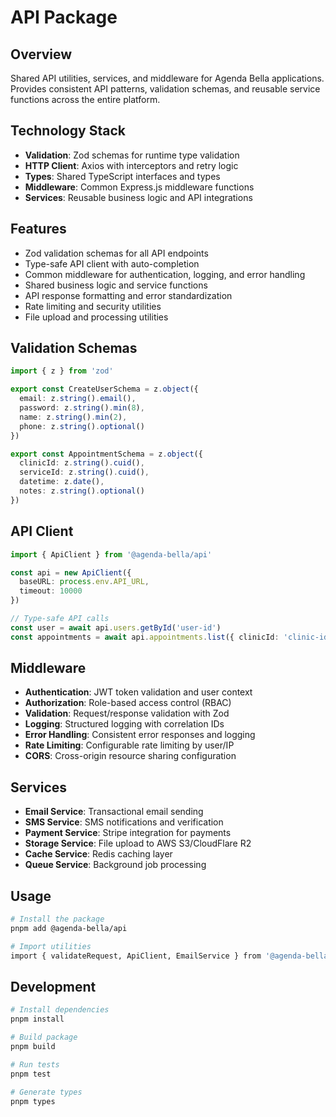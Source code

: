 # API Package

## Overview
Shared API utilities, services, and middleware for Agenda Bella applications. Provides consistent API patterns, validation schemas, and reusable service functions across the entire platform.

## Technology Stack
- **Validation**: Zod schemas for runtime type validation
- **HTTP Client**: Axios with interceptors and retry logic
- **Types**: Shared TypeScript interfaces and types
- **Middleware**: Common Express.js middleware functions
- **Services**: Reusable business logic and API integrations

## Features
- Zod validation schemas for all API endpoints
- Type-safe API client with auto-completion
- Common middleware for authentication, logging, and error handling
- Shared business logic and service functions
- API response formatting and error standardization
- Rate limiting and security utilities
- File upload and processing utilities

## Validation Schemas
```typescript
import { z } from 'zod'

export const CreateUserSchema = z.object({
  email: z.string().email(),
  password: z.string().min(8),
  name: z.string().min(2),
  phone: z.string().optional()
})

export const AppointmentSchema = z.object({
  clinicId: z.string().cuid(),
  serviceId: z.string().cuid(),
  datetime: z.date(),
  notes: z.string().optional()
})
```

## API Client
```typescript
import { ApiClient } from '@agenda-bella/api'

const api = new ApiClient({
  baseURL: process.env.API_URL,
  timeout: 10000
})

// Type-safe API calls
const user = await api.users.getById('user-id')
const appointments = await api.appointments.list({ clinicId: 'clinic-id' })
```

## Middleware
- **Authentication**: JWT token validation and user context
- **Authorization**: Role-based access control (RBAC)
- **Validation**: Request/response validation with Zod
- **Logging**: Structured logging with correlation IDs
- **Error Handling**: Consistent error responses and logging
- **Rate Limiting**: Configurable rate limiting by user/IP
- **CORS**: Cross-origin resource sharing configuration

## Services
- **Email Service**: Transactional email sending
- **SMS Service**: SMS notifications and verification
- **Payment Service**: Stripe integration for payments
- **Storage Service**: File upload to AWS S3/CloudFlare R2
- **Cache Service**: Redis caching layer
- **Queue Service**: Background job processing

## Usage
```bash
# Install the package
pnpm add @agenda-bella/api

# Import utilities
import { validateRequest, ApiClient, EmailService } from '@agenda-bella/api'
```

## Development
```bash
# Install dependencies
pnpm install

# Build package
pnpm build

# Run tests
pnpm test

# Generate types
pnpm types
```
